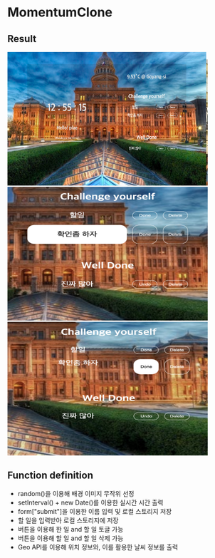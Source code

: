 # MomentumClone

## Result

<img src="./src/images/Image_README1.png" width="450px" height="300px" title="px(픽셀) 크기 설정" alt="RubberDuck"></img><br/>
<img src="./src/images/Image_README2.png" width="450px" height="300px" title="px(픽셀) 크기 설정" alt="RubberDuck"></img><br/>
<img src="./src/images/Image_README3.png" width="450px" height="300px" title="px(픽셀) 크기 설정" alt="RubberDuck"></img><br/>

## Function definition

- random()을 이용해 배경 이미지 무작위 선정
- setInterval() + new Date()를 이용한 실시간 시간 출력
- form["submit"]을 이용한 이름 입력 및 로컬 스토리지 저장
- 할 일을 입력받아 로컬 스토리지에 저장
- 버튼을 이용해 한 일 and 할 일 토글 가능
- 버튼을 이용해 할 일 and 할 일 삭제 가능
- Geo API를 이용해 위치 정보와, 이를 활용한 날씨 정보를 출력
